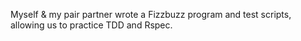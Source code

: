Myself & my pair partner wrote a Fizzbuzz program and test scripts, allowing us to practice TDD and Rspec.
